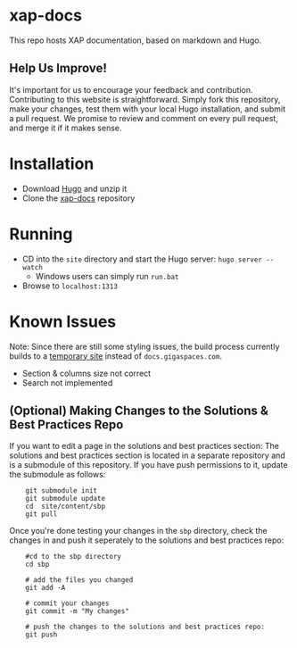 # xap-docs

This repo hosts XAP documentation, based on markdown and Hugo.

## Help Us Improve!

It's important for us to encourage your feedback and contribution. Contributing to this website is straightforward. Simply fork this repository, make your changes, test them with your local Hugo installation, and submit a pull request. We promise to review and comment on every pull request, and merge it if it makes sense.


# Installation

- Download [Hugo](https://github.com/spf13/hugo/releases) and unzip it
- Clone the [xap-docs](https://github.com/Gigaspaces/xap-docs) repository 

# Running

- CD into the `site` directory and start the Hugo server: `hugo server --watch`
   - Windows users can simply run `run.bat`
- Browse to `localhost:1313`

# Known Issues

Note: Since there are still some styling issues, the build process currently builds to a [temporary site](http://xapdocs.s3-website-us-east-1.amazonaws.com/) instead of `docs.gigaspaces.com`.

- Section & columns size not correct
- Search not implemented


## (Optional) Making Changes to the Solutions & Best Practices Repo

If you want to edit a page in the solutions and best practices section:
The solutions and best practices section is located in a separate repository and is a submodule of this repository.  If you have push permissions to it, update the submodule as follows:

        git submodule init
        git submodule update
        cd  site/content/sbp
        git pull

Once you're done testing your changes in the `sbp` directory, check the changes in and push it seperately to the solutions and best practices repo:

        #cd to the sbp directory
        cd sbp

        # add the files you changed
        git add -A

        # commit your changes
        git commit -m "My changes"

        # push the changes to the solutions and best practices repo:
        git push



